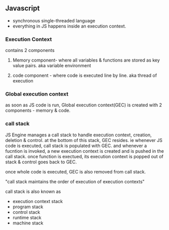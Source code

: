 ## Javascript
- synchronous single-threaded language
- everything in JS happens inside an execution context.

### Execution Context
contains 2 components
1. Memory component- where all variables & functions are stored as key value pairs.
aka variable environment

2. code component - where code is executed line by line.
aka thread of execution

### Global execution context
as soon as JS code is run, Global execution context(GEC) is created with 2 components - memory & code.

### call stack
JS Engine manages a call stack to handle execution context, creation, deletion & control.
at the bottom of this stack, GEC resides. ie whenever JS code is executed, call stack is populated with GEC.
and whenever a fucntion is invoked, a new execution context is created and is pushed in the call stack.
once function is exectued, its execution context is popped out of stack & control goes back to GEC.

once whole code is executed, GEC is also removed from call stack.

"call stack maintains the order of execution of execution contexts"

call stack is also known as
- execution context stack
- program stack
- control stack
- runtime stack
- machine stack